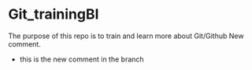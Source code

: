 # Git_trainingBI
The purpose of this repo is to train and learn more about Git/Github
New comment.
- this is the new comment in the branch
